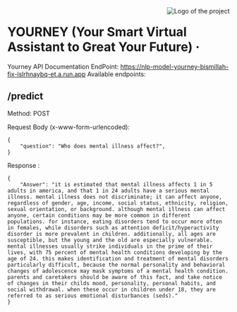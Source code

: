 <img src="https://user-images.githubusercontent.com/89693955/173196650-5da9c1c4-c5ee-407c-85c6-0f491dfe8c5e.png" alt="Logo of the project" align="right">

# YOURNEY (Your Smart Virtual Assistant to Great Your Future) &middot; 

Yourney API Documentation EndPoint: https://nlp-model-yourney-bismillah-fix-lslrhnaybq-et.a.run.app Available endpoints:

## /predict

Method: POST

Request Body (x-www-form-urlencoded):

```shell
{
    "question": "Who does mental illness affect?",
}
```

Response :

```shell
{
    "Answer": "it is estimated that mental illness affects 1 in 5 adults in america, and that 1 in 24 adults have a serious mental illness. mental illness does not discriminate; it can affect anyone, regardless of gender, age, income, social status, ethnicity, religion, sexual orientation, or background. although mental illness can affect anyone, certain conditions may be more common in different populations. for instance, eating disorders tend to occur more often in females, while disorders such as attention deficit/hyperactivity disorder is more prevalent in children. additionally, all ages are susceptible, but the young and the old are especially vulnerable. mental illnesses usually strike individuals in the prime of their lives, with 75 percent of mental health conditions developing by the age of 24. this makes identification and treatment of mental disorders particularly difficult, because the normal personality and behavioral changes of adolescence may mask symptoms of a mental health condition. parents and caretakers should be aware of this fact, and take notice of changes in their childs mood, personality, personal habits, and social withdrawal. when these occur in children under 18, they are referred to as serious emotional disturbances (seds)."
}
```

